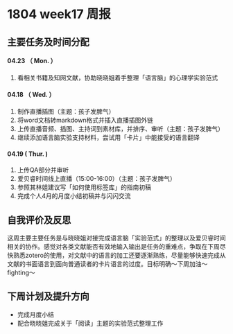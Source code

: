 # 1804 week17 周报

## 主要任务及时间分配

#### 04.23 （ Mon. ）

1. 看相关书籍及知网文献，协助晓晓姐着手整理「语言脑」的心理学实验范式

#### 04.18 （ Wed. ）

1. 制作直播插图（主题：孩子发脾气）
2. 将word文档转markdown格式并插入直播插图外链
3. 上传直播音频、插图、主持词到素材库，并排序、审听（主题：孩子发脾气）
4. 继续添加语言脑实验支持材料，尝试用「卡片」中能接受的语言翻译

#### 04.19 ( Thur. )

1. 上传QA部分并审听
2. 爱贝睿时间线上直播（15:00-16:00）（主题：孩子发脾气）
3. 参照其林姐建议写「如何使用标签库」的指南初稿
4. 完成个人4月的月度小结初稿并与闪闪交流

   
## 自我评价及反思

这周主要主要任务是与晓晓姐对接完成语言脑「实验范式」的整理以及爱贝睿时间相关的协作。感觉对各类文献能否有效地输入输出是任务的重难点，争取在下周尽快熟悉zotero的使用，对文献中的语言的加工还要逐渐熟练，尽量能够快速完成从文献的书面语言到面向普通读者的卡片语言的过度。目标明确～下周加油～fighting～


## 下周计划及提升方向

- 完成月度小结
- 配合晓晓姐完成关于「阅读」主题的实验范式整理工作


